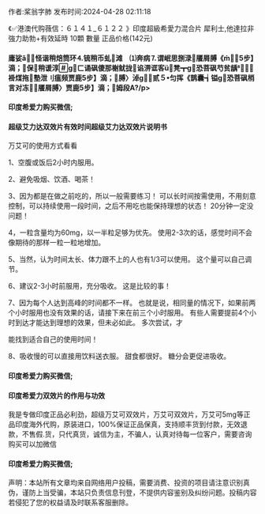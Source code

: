 <p>作者:桨翁字肺 发布时间:2024-04-28 02:11:18</p>
<p>《✅港澳代购薇信：６１４１_６１２２ 》印度超級希愛力混合片 犀利士,他達拉非 強力助勃+有效延時 10顆 數量 正品价格(142元) </p>
									<h4>庸娑ǎ⒄怪谐稍焙筒环⒋锍稍币虬滩　⑴奔病⒎谓岷思捌渌餍屑膊《⑸步】滴；保稍谖淳ɡㄈ诵砜傻那榭鱿拢谄淠诓客ü凳┳ɡ恐菩砜芍贫龋⑹褂煤拖塾泄刂瘟频贾鹿步】滴；膊〉淖ɡ┢贰５匀挥《鹊囊┪镒ɡ恐菩砜梢言对冻餍屑膊〉贾鹿步】滴；姆段А?/p><p></p><h4>	印度希爱力购买微信;</h4><p></p><h4>超级艾力达双效片有效时间超级艾力达双效片说明书</h4><p>万艾可的使用方式看看</p><p> 1、空腹或饭后2小时内服用。</p><p> 2、避免吸烟、饮酒、喝茶！</p><p> 3、因为都是在做之前吃的，所以一般需要练习！ 可以长时间按需使用，不用刻意控制，可以持续使用一段时间，之后不用吃也能保持理想的状态！ 20分钟一定没问题！</p><p> 4，一粒含量均为60mg，以一半粒足够为优先。 使用2-3次的话，感觉时间不会像期待的那样一粒一粒地增加。</p><p> 5、当然，认为时间太长、体力跟不上的人也有1/3可以使用。 这个量可以自己调节。</p><p> 6、建议2-3小时前服用，充分吸收。 这是比较的事！</p><p> 7、因为每个人达到高峰的时间都不一样。 也就是说，相同量的情况下，如果前两个小时服用也没有效果的话，请接下来在前三个小时服用。 有些人需要提前4个小时到达才能达到理想的效果，但未必如此。 多次尝试，才</p><p>能找到适合自己的使用时间！</p><p> 8、吸收慢的可以直接用饮料送衣服。 甜食都很好。 糖分会更促进吸收。</p><p></p><h4>	印度希爱力购买微信;</h4><p></p><h4>印度希爱力双效片的作用与功效</h4><p>我是专做印度正品必利劲，超级万艾可双效片，万艾可双效片，万艾可5mg等正品印度海外代购，原装进口，100%保证正品保真，支持顺丰货到付款，无效退款，不售假.货，只代真货，诚信为主，不骗人，认真对待每一位客户，需要咨询购买可以加微信</p><p></p><h4>	印度希爱力购买微信;</h4>				声明：本站所有文章均来自网络用户投稿，需要消费、投资的项目请注意识别真伪，谨防上当受骗，本站只负责信息刊登，不提供内容鉴别及纠纷问题。投稿内容若侵犯了您的权益请及时联系客服删除。				
